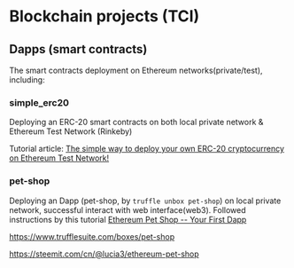 # Blockchain projects (TCI)

## Dapps (smart contracts)
The smart contracts deployment on Ethereum networks(private/test), including:

### simple_erc20


Deploying an ERC-20 smart contracts on both local private network & Ethereum Test Network (Rinkeby)

Tutorial article: [The simple way to deploy your own ERC-20 cryptocurrency on Ethereum Test Network!](https://medium.com/@skydome20/erc20-coins-rinkeby-23aa0722897)


### pet-shop


Deploying an Dapp (pet-shop, by `truffle unbox pet-shop`) on local private network, successful interact with web interface(web3). Followed instructions by this tutorial [Ethereum Pet Shop -- Your First Dapp](https://www.trufflesuite.com/tutorials/pet-shop)

https://www.trufflesuite.com/boxes/pet-shop

https://steemit.com/cn/@lucia3/ethereum-pet-shop

